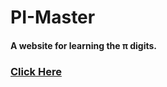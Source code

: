# PI-Master

#### A website for learning the π digits.

### <a href="https://m1nordragon.github.io/PI-Master">Click Here</a>
